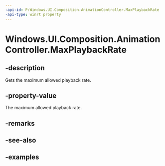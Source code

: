 ```yaml
---
-api-id: P:Windows.UI.Composition.AnimationController.MaxPlaybackRate
-api-type: winrt property
---
```


<!-- Property syntax.
public float MaxPlaybackRate { get; }
-->

# Windows.UI.Composition.AnimationController.MaxPlaybackRate

## -description

Gets the maximum allowed playback rate.



## -property-value

The maximum allowed playback rate.

## -remarks

## -see-also

## -examples

